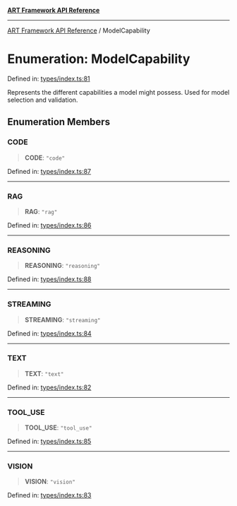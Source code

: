 [**ART Framework API Reference**](../README.md)

***

[ART Framework API Reference](../README.md) / ModelCapability

# Enumeration: ModelCapability

Defined in: [types/index.ts:81](https://github.com/hashangit/ART/blob/9aeffde50e4be3211a0a8aa9df0277bb227606b0/src/types/index.ts#L81)

Represents the different capabilities a model might possess.
Used for model selection and validation.

## Enumeration Members

### CODE

> **CODE**: `"code"`

Defined in: [types/index.ts:87](https://github.com/hashangit/ART/blob/9aeffde50e4be3211a0a8aa9df0277bb227606b0/src/types/index.ts#L87)

***

### RAG

> **RAG**: `"rag"`

Defined in: [types/index.ts:86](https://github.com/hashangit/ART/blob/9aeffde50e4be3211a0a8aa9df0277bb227606b0/src/types/index.ts#L86)

***

### REASONING

> **REASONING**: `"reasoning"`

Defined in: [types/index.ts:88](https://github.com/hashangit/ART/blob/9aeffde50e4be3211a0a8aa9df0277bb227606b0/src/types/index.ts#L88)

***

### STREAMING

> **STREAMING**: `"streaming"`

Defined in: [types/index.ts:84](https://github.com/hashangit/ART/blob/9aeffde50e4be3211a0a8aa9df0277bb227606b0/src/types/index.ts#L84)

***

### TEXT

> **TEXT**: `"text"`

Defined in: [types/index.ts:82](https://github.com/hashangit/ART/blob/9aeffde50e4be3211a0a8aa9df0277bb227606b0/src/types/index.ts#L82)

***

### TOOL\_USE

> **TOOL\_USE**: `"tool_use"`

Defined in: [types/index.ts:85](https://github.com/hashangit/ART/blob/9aeffde50e4be3211a0a8aa9df0277bb227606b0/src/types/index.ts#L85)

***

### VISION

> **VISION**: `"vision"`

Defined in: [types/index.ts:83](https://github.com/hashangit/ART/blob/9aeffde50e4be3211a0a8aa9df0277bb227606b0/src/types/index.ts#L83)
